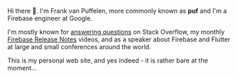 Hi there 👋. I'm Frank van Puffelen, more commonly known as **puf** and I'm a Firebase engineer at Google.

I'm mostly known for [answering questions](https://stackoverflow.com/users/209103) on Stack Overflow, my monthly [Firebase Release Notes](https://www.youtube.com/playlist?list=PLl-K7zZEsYLm9G2M1W5ztrDvMv-CiFzLM) videos, and as a speaker about Firebase and Flutter at large and small conferences around the world.

This is my personal web site, and yes indeed - it is rather bare at the moment...